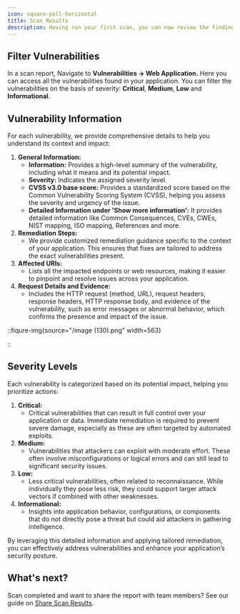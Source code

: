 ```yaml
---
icon: square-poll-horizontal
title: Scan Results
description: Having run your first scan, you can now review the findings discovered by your scan. These vulnerabilities are weaknesses in your application that could be exploited by attackers.
---
```



## Filter Vulnerabilities&#x20;

In a scan report, Navigate to **Vulnerabilities -> Web Application.** Here you can access all the vulnerabilities found in your application. You can filter the vulnerabilities on the basis of severity: **Critical**, **Medium**, **Low** and **Informational**.

## Vulnerability Information

For each vulnerability, we provide comprehensive details to help you understand its context and impact:

1. **General Information:**
   * **Information:** Provides a high-level summary of the vulnerability, including what it means and its potential impact.
   * **Severity:** Indicates the assigned severity level.
   * **CVSS v3.0 base score:** Provides a standardized score based on the Common Vulnerability Scoring System (CVSS), helping you assess the severity and urgency of the issue.
   * **Detailed Information under 'Show more information':** It provides detailed information like Common Consequences, CVEs, CWEs, NIST mapping, ISO mapping, References and more.
2. **Remediation Steps:**
   * We provide customized remediation guidance specific to the context of your application. This ensures that fixes are tailored to address the exact vulnerabilities present.
3. **Affected URIs:**
   * Lists all the impacted endpoints or web resources, making it easier to pinpoint and resolve issues across your application.
4. **Request Details and Evidence:**
   * Includes the HTTP request (method, URL), request headers, response headers, HTTP response body, and evidence of the vulnerability, such as error messages or abnormal behavior, which confirms the presence and impact of the issue.


::fiqure-img{source="/image (130).png" width=563}
<!-- <img src="/image (130).png" alt="" width="563"> -->
::

## Severity Levels

Each vulnerability is categorized based on its potential impact, helping you prioritize actions:

1. **Critical:**
   * Critical vulnerabilities that can result in full control over your application or data. Immediate remediation is required to prevent severe damage, especially as these are often targeted by automated exploits.
2. **Medium:**
   * Vulnerabilities that attackers can exploit with moderate effort. These often involve misconfigurations or logical errors and can still lead to significant security issues.
3. **Low:**
   * Less critical vulnerabilities, often related to reconnaissance. While individually they pose less risk, they could support larger attack vectors if combined with other weaknesses.
4. **Informational:**
   * Insights into application behavior, configurations, or components that do not directly pose a threat but could aid attackers in gathering intelligence.

By leveraging this detailed information and applying tailored remediation, you can effectively address vulnerabilities and enhance your application’s security posture.

## What's next?

Scan completed and want to share the report with team members? See our guide on [Share Scan Results](scan-results/share-scan-results "mention").
